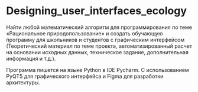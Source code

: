 # Designing_user_interfaces_ecology

Найти любой математический алгоритм для программирования по теме «Рациональное природопользование» и создать обучающую программу для школьников и студентов с графическим интерфейсом (Теоретический материал по теме проекта, автоматизированный расчет на основании исходных данных, техническое задание, дополнительная информация и т.д.).


Программа пишется на языке Python в IDE Pycharm. С использованием PyQT5 для графического интерфейса и Figma для разработки архитектуры.

